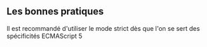 ##  Les bonnes pratiques

<p>Il est recommandé d'utiliser le mode strict dès que l'on se sert des spécificités ECMAScript 5</p>